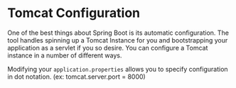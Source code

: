 # Tomcat Configuration

One of the best things about Spring Boot is its automatic
configuration. The tool handles spinning up a Tomcat Instance
for you and bootstrapping your application as a servlet if you
so desire. You can configure a Tomcat instance in a number of
different ways.

Modifying your `application.properties` allows you to specify
configuration in dot notation. (ex: tomcat.server.port = 8000)

